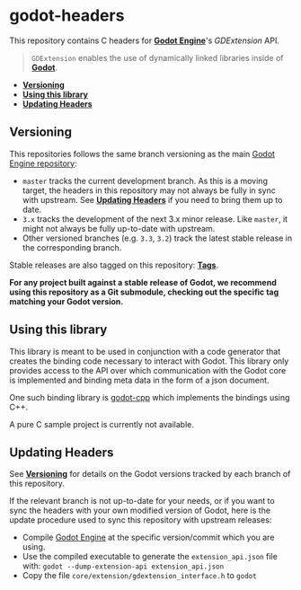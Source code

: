 # godot-headers

This repository contains C headers for
[**Godot Engine**](https://github.com/godotengine/godot)'s *GDExtension* API.

> `GDExtension` enables the use of dynamically linked libraries inside of
> [**Godot**](https://github.com/godotengine/godot).

- [**Versioning**](#versioning)
- [**Using this library**](#using-this-library)
- [**Updating Headers**](#updating-headers)

## Versioning

This repositories follows the same branch versioning as the main [Godot Engine
repository](https://github.com/godotengine/godot):

- `master` tracks the current development branch. As this is a moving target,
  the headers in this repository may not always be fully in sync with upstream.
  See [**Updating Headers**](#updating-headers) if you need to bring
  them up to date.
- `3.x` tracks the development of the next 3.x minor release. Like `master`, it
  might not always be fully up-to-date with upstream.
- Other versioned branches (e.g. `3.3`, `3.2`) track the latest stable release
  in the corresponding branch.

Stable releases are also tagged on this repository:
[**Tags**](https://github.com/godotengine/godot-headers/tags).

**For any project built against a stable release of Godot, we recommend using
this repository as a Git submodule, checking out the specific tag matching your
Godot version.**

## Using this library

This library is meant to be used in conjunction with a code generator that creates the binding code necessary to interact with Godot. This library only provides access to the API over which communication with the Godot core is implemented and binding meta data in the form of a json document.

One such binding library is [godot-cpp](https://github.com/godotengine/godot-cpp) which implements the bindings using C++.

A pure C sample project is currently not available.

## Updating Headers

See [**Versioning**](#versioning) for details on the Godot versions tracked by
each branch of this repository.

If the relevant branch is not up-to-date for your needs, or if you want to sync
the headers with your own modified version of Godot, here is the update
procedure used to sync this repository with upstream releases:

- Compile [Godot Engine](https://github.com/godotengine/godot) at the specific
  version/commit which you are using.
- Use the compiled executable to generate the `extension_api.json` file with:
  `godot --dump-extension-api extension_api.json`
- Copy the file `core/extension/gdextension_interface.h` to `godot`
